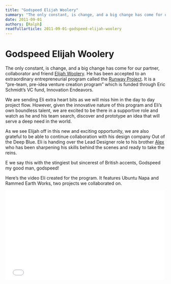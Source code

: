 ```yaml
---
title: "Godspeed Elijah Woolery"
summary: "The only constant, is change, and a big change has come for our partner, collaborator and friend Elijah Woolery."
date: 2011-09-01
authors: [Ralph]
readfullarticle: 2011-09-01-godspeed-elijah-woolery
---
```


# Godspeed Elijah Woolery

The only constant, is change, and a big change has come for our partner, collaborator and friend [Elijah Woolery](http://outofthedeepblue.com/WPsite/?page_id=2). He has been accepted to an extraordinary entrepreneurial program called the [Runway Project](http://www.runwayprogram.com/). It is a “pre-team, pre-idea venture creation program” which is funded through Eric Schmidt’s VC fund, Innovation Endeavors.

We are sending Eli extra heart bits as we will miss him in the day to day project flow. However, given the innovative nature of this program and Eli’s own boundless talent, we are excited to be there in a supportive role and watch as he and his team search, discover and prototype an idea that will serve a deep need in the world.

As we see Elijah off in this new and exciting opportunity, we are also grateful to be able to continue collaboration with his design company Out of the Deep Blue. Eli is handing over the Lead Designer role to his brother [Alex](http://outofthedeepblue.com/WPsite/?page_id=2) who has been sharpening his skills behind the scenes and ready to take the reins.

E we say this with the stingiest but sincerest of British accents, Godspeed my good man, godspeed!

Here’s the video Eli created for the program. It features Ubuntu Napa and Rammed Earth Works, two projects we collaborated on.

<iframe src="//player.vimeo.com/video/27026807" width="500" height="281" frameborder="0" webkitallowfullscreen mozallowfullscreen allowfullscreen></iframe>
